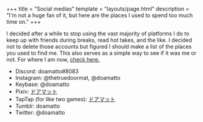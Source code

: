 +++
title = "Social medias"
template = "layouts/page.html"
description = "I'm not a huge fan of it, but here are the places I used to spend too much time on."
+++

I decided after a while to stop using the vast majority of platforms I do to keep up with friends during breaks, read hot takes, and the like. I decided not to delete those accounts but figured I should make a list of the places you used to find me. This also serves as a simple way to see if it was me or not. For where I am now, [check here.](/contact)

- Discord: doamatto#8083
- Instagram: @thetruedoormat, @doamatto
- Keybase: @doamatto
- Pixiv: [ドアマット](https://www.pixiv.net/en/users/70007059)
- TapTap (for like two games): [ドアマット](https://www.taptap.io/user/375462982)
- Tumblr: doamatto
- Twitter: @doamatto
